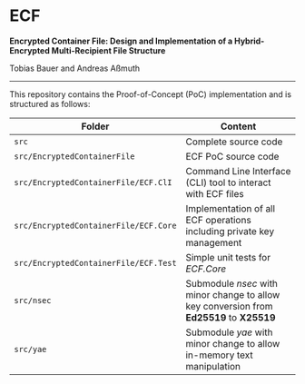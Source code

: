 # ECF

**Encrypted Container File: Design and Implementation of a Hybrid-Encrypted Multi-Recipient File Structure**

Tobias Bauer and Andreas Aßmuth


---

This repository contains the Proof-of-Concept (PoC) implementation and is structured as follows:

Folder | Content
---|---
`src` | Complete source code
`src/EncryptedContainerFile` | ECF PoC source code
`src/EncryptedContainerFile/ECF.ClI` | Command Line Interface (CLI) tool to interact with ECF files
`src/EncryptedContainerFile/ECF.Core` | Implementation of all ECF operations including private key management
`src/EncryptedContainerFile/ECF.Test` | Simple unit tests for *ECF.Core*
`src/nsec` | Submodule *nsec* with minor change to allow key conversion from **Ed25519** to **X25519**
`src/yae` | Submodule *yae* with minor change to allow in-memory text manipulation

